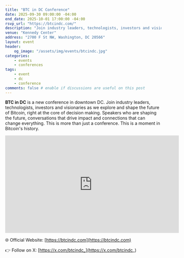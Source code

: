 ```yaml
---
title: "BTC in DC Conference"
date: 2025-09-30 09:00:00 -04:00
end_date: 2025-10-01 17:00:00 -04:00
rsvp_url: "https://btcindc.com/"
description: "Join industry leaders, technologists, investors and visionaries as we explore and shape the future of Bitcoin during a new conference in downtown DC."
venue: "Kennedy Center"
address: "2700 F St NW, Washington, DC 20566"
layout: event
header:
    og_image: "/assets/img/events/btcindc.jpg"
categories:
    - events
    - conferences
tags:
    - event
    - dc
    - conference
comments: false # enable if discussions are useful on this post
---
```


**BTC in DC** is a new conference in downtown DC. Join industry leaders, technologists, investors and visionaries as we explore and shape the future of Bitcoin, right at the core of decision making. Speakers who are shaping the future, conversations that drive impact and connections that can change everything. This is more than just a conference. This is a moment in Bitcoin's history.  

<iframe width="560" height="315" src="https://www.youtube-nocookie.com/embed/8g6WyWp6a50?si=QmtywizhgMgwwB9Q" title="YouTube video player" frameborder="0" allow="accelerometer; autoplay; clipboard-write; encrypted-media; gyroscope; picture-in-picture; web-share" referrerpolicy="strict-origin-when-cross-origin" allowfullscreen></iframe>

🌐 Official Website: [https://btcindc.com](https://btcindc.com)

👉 Follow on X: [https://x.com/btcindc_](https://x.com/btcindc_)